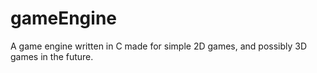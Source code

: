 # gameEngine
A game engine written in C made for simple 2D games, and possibly 3D games in the future.
